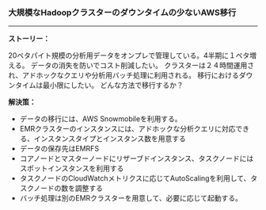### 大規模なHadoopクラスターのダウンタイムの少ないAWS移行

---

**ストーリー：**

20ペタパイト規模の分析用データをオンプレで管理している。4半期に１ペタ増える。
データの消失を防いでコスト削減したい。
クラスターは２４時間運用され、アドホックなクエリや分析用バッチ処理に利用される。
移行におけるダウンタイムは最小限にしたい。
どんな方法で移行するか？

**解決策：**
- データの移行には、AWS Snowmobileを利用する。
- EMRクラスターのインスタンスには、アドホックな分析クエリに対応できる、インスタンスタイプとインスタンス数を用意する
- データの保存先はEMRFS
- コアノードとマスターノードにリザーブドインスタンス、タスクノードにはスポットインスタンスを利用する
- タスクノードのCloudWatchメトリクスに応じてAutoScalingを利用して、タスクノードの数を調整する
- バッチ処理は別のEMRクラスターを用意して、必要に応じて起動する。